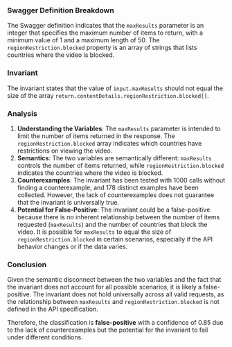 ### Swagger Definition Breakdown
The Swagger definition indicates that the `maxResults` parameter is an integer that specifies the maximum number of items to return, with a minimum value of 1 and a maximum length of 50. The `regionRestriction.blocked` property is an array of strings that lists countries where the video is blocked. 

### Invariant
The invariant states that the value of `input.maxResults` should not equal the size of the array `return.contentDetails.regionRestriction.blocked[]`. 

### Analysis
1. **Understanding the Variables**: The `maxResults` parameter is intended to limit the number of items returned in the response. The `regionRestriction.blocked` array indicates which countries have restrictions on viewing the video. 
2. **Semantics**: The two variables are semantically different: `maxResults` controls the number of items returned, while `regionRestriction.blocked` indicates the countries where the video is blocked. 
3. **Counterexamples**: The invariant has been tested with 1000 calls without finding a counterexample, and 178 distinct examples have been collected. However, the lack of counterexamples does not guarantee that the invariant is universally true. 
4. **Potential for False-Positive**: The invariant could be a false-positive because there is no inherent relationship between the number of items requested (`maxResults`) and the number of countries that block the video. It is possible for `maxResults` to equal the size of `regionRestriction.blocked` in certain scenarios, especially if the API behavior changes or if the data varies. 

### Conclusion
Given the semantic disconnect between the two variables and the fact that the invariant does not account for all possible scenarios, it is likely a false-positive. The invariant does not hold universally across all valid requests, as the relationship between `maxResults` and `regionRestriction.blocked` is not defined in the API specification. 

Therefore, the classification is **false-positive** with a confidence of 0.85 due to the lack of counterexamples but the potential for the invariant to fail under different conditions.

